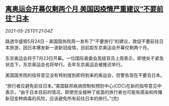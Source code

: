 <!--1621906263000-->
[离奥运会开幕仅剩两个月 美国因疫情严重建议“不要前往”日本](https://cn.reuters.com/article/us-jp-covid-travel-warning-0525-idCNKCS2D602V)
------

<div><i>2021-05-25T01:21:04Z</i></div><p>路透华盛顿5月24日 - 美国国务院周一发布了“不要旅行”的建议，敦促不要前往日本旅游，因日本爆发新一波新冠疫情，目前距东京奥运会开幕仅剩两个月。</p><p>东京奥运会将于7月23日开幕。一位国际奥委会高级官员上周表示，即使处于紧急状态下，东京奥运会也将举行。去年东京奥运会被推迟举行。</p><p>美国国务院的指导意见没有特别提到即将到来的奥运会，但警告现在不要去日本。</p><p>“旅行者应避免前往日本。”美国联邦疾病控制和预防中心(CDC)在新的指导意见中表示，“由于日本目前的情况，即使完全接种了疫苗的旅行者也可能有感染和传播新冠变种病毒的风险，应该避免所有前往日本的旅行。”(完)</p>
